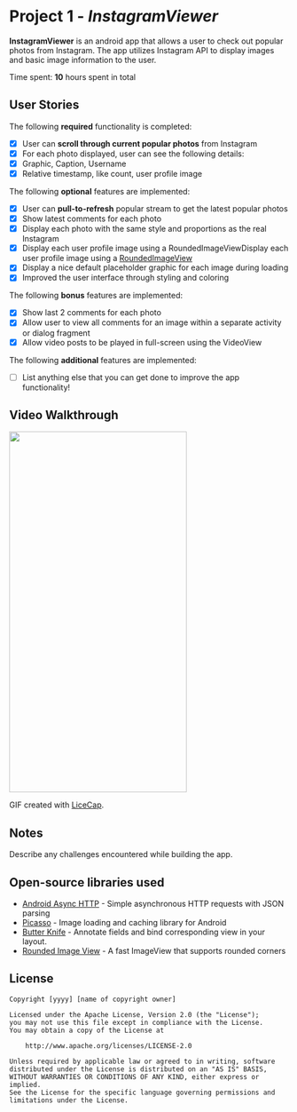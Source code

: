 # Project 1 - *InstagramViewer*

**InstagramViewer** is an android app that allows a user to check out popular photos from Instagram. The app utilizes Instagram API to display images and basic image information to the user.

Time spent: **10** hours spent in total

## User Stories

The following **required** functionality is completed:

 * [x] User can **scroll through current popular photos** from Instagram
 * [x] For each photo displayed, user can see the following details:
 * [x] Graphic, Caption, Username
 * [x] Relative timestamp, like count, user profile image

The following **optional** features are implemented:

* [x] User can **pull-to-refresh** popular stream to get the latest popular photos
* [x] Show latest comments for each photo
* [x] Display each photo with the same style and proportions as the real Instagram
* [x] Display each user profile image using a RoundedImageViewDisplay each user profile image using a [RoundedImageView](https://github.com/vinc3m1/RoundedImageView)
* [x] Display a nice default placeholder graphic for each image during loading
* [x] Improved the user interface through styling and coloring

The following **bonus** features are implemented:

* [x] Show last 2 comments for each photo
* [x] Allow user to view all comments for an image within a separate activity or dialog fragment
* [x] Allow video posts to be played in full-screen using the VideoView

The following **additional** features are implemented:

* [ ] List anything else that you can get done to improve the app functionality!

## Video Walkthrough


<img alt="" height="650" src="http://i.imgur.com/pCAOhwy.gif" width="320" /> 

GIF created with [LiceCap](http://www.cockos.com/licecap/).

## Notes

Describe any challenges encountered while building the app.

## Open-source libraries used

- [Android Async HTTP](https://github.com/loopj/android-async-http) - Simple asynchronous HTTP requests with JSON parsing
- [Picasso](http://square.github.io/picasso/) - Image loading and caching library for Android
- [Butter Knife](http://jakewharton.github.io/butterknife/) - Annotate fields and bind corresponding view in your layout.
- [Rounded Image View](https://github.com/vinc3m1/RoundedImageView/) - A fast ImageView that supports rounded corners

## License

    Copyright [yyyy] [name of copyright owner]

    Licensed under the Apache License, Version 2.0 (the "License");
    you may not use this file except in compliance with the License.
    You may obtain a copy of the License at

        http://www.apache.org/licenses/LICENSE-2.0

    Unless required by applicable law or agreed to in writing, software
    distributed under the License is distributed on an "AS IS" BASIS,
    WITHOUT WARRANTIES OR CONDITIONS OF ANY KIND, either express or implied.
    See the License for the specific language governing permissions and
    limitations under the License.

